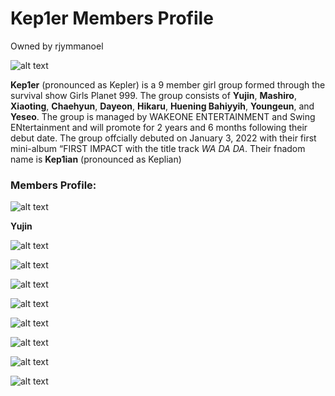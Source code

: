# Kep1er Members Profile
Owned by rjymmanoel

![alt text](https://kpopping.com/documents/3b/1/800/220226-Kep1er-Debut-Album-FIRST-IMPACT-Promotion-Photoshoot-by-Dispatch-documents-1.jpeg)

**Kep1er** (pronounced as Kepler) is a 9 member girl group formed through the survival show Girls Planet 999. The group consists of **Yujin**, **Mashiro**, **Xiaoting**, **Chaehyun**, **Dayeon**, **Hikaru**, **Huening Bahiyyih**, **Youngeun**, and **Yeseo**. The group is managed by WAKEONE ENTERTAINMENT and Swing ENtertainment and will promote for 2 years and 6 months following their debut date. The group offcially debuted on January 3, 2022 with their first mini-album “FIRST IMPACT with the title track *WA DA DA*. Their fnadom name is **Kep1ian** (pronounced as Keplian)    

### Members Profile:

![alt text](https://kpopping.com/documents/29/3/800/220226-Kep1er-Yujin-Debut-Album-FIRST-IMPACT-Promotion-Photoshoot-by-Dispatch-documents-3.jpeg)

**Yujin**


![alt text](https://kpopping.com/documents/5e/1/800/220226-Kep1er-Mashiro-Debut-Album-FIRST-IMPACT-Promotion-Photoshoot-by-Dispatch-documents-4.jpeg)

![alt text](https://kpopping.com/documents/63/3/800/220226-Kep1er-Xiaoting-Debut-Album-FIRST-IMPACT-Promotion-Photoshoot-by-Dispatch-documents-1.jpeg)

![alt text](https://kpopping.com/documents/78/4/800/220226-Kep1er-Chaehyun-Debut-Album-FIRST-IMPACT-Promotion-Photoshoot-by-Dispatch-documents-3.jpeg)

![alt text](https://kpopping.com/documents/82/5/800/220226-Kep1er-Dayeon-Debut-Album-FIRST-IMPACT-Promotion-Photoshoot-by-Dispatch-documents-1.jpeg)

![alt text](https://kpopping.com/documents/24/4/800/220226-Kep1er-Hikaru-Debut-Album-FIRST-IMPACT-Promotion-Photoshoot-by-Dispatch-documents-4.jpeg)

![alt text](https://kpopping.com/documents/a0/1/800/220226-Kep1er-Bahiyyih-Debut-Album-FIRST-IMPACT-Promotion-Photoshoot-by-Dispatch-documents-4.jpeg)

![alt text](https://kpopping.com/documents/ba/4/800/220226-Kep1er-Youngeun-Debut-Album-FIRST-IMPACT-Promotion-Photoshoot-by-Dispatch-documents-4.jpeg)

![alt text](https://kpopping.com/documents/ce/2/800/220226-Kep1er-Yeseo-Debut-Album-FIRST-IMPACT-Promotion-Photoshoot-by-Dispatch-documents-1.jpeg)
